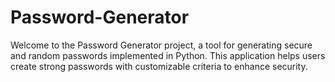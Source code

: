 # Password-Generator

Welcome to the Password Generator project, a tool for generating secure and random passwords implemented in Python. 
This application helps users create strong passwords with customizable criteria to enhance security.
